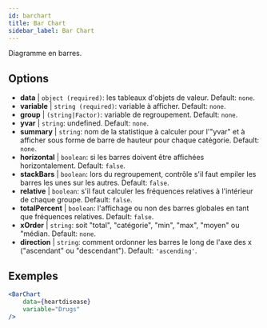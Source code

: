 ```yaml
---
id: barchart
title: Bar Chart
sidebar_label: Bar Chart
---
```


Diagramme en barres.

## Options

* __data__ | `object (required)`: les tableaux d'objets de valeur. Default: `none`.
* __variable__ | `string (required)`: variable à afficher. Default: `none`.
* __group__ | `(string|Factor)`: variable de regroupement. Default: `none`.
* __yvar__ | `string`: undefined. Default: `none`.
* __summary__ | `string`: nom de la statistique à calculer pour l'"yvar" et à afficher sous forme de barre de hauteur pour chaque catégorie. Default: `none`.
* __horizontal__ | `boolean`: si les barres doivent être affichées horizontalement. Default: `false`.
* __stackBars__ | `boolean`: lors du regroupement, contrôle s'il faut empiler les barres les unes sur les autres. Default: `false`.
* __relative__ | `boolean`: s'il faut calculer les fréquences relatives à l'intérieur de chaque groupe. Default: `false`.
* __totalPercent__ | `boolean`: l'affichage ou non des barres globales en tant que fréquences relatives. Default: `false`.
* __xOrder__ | `string`: soit "total", "catégorie", "min", "max", "moyen" ou "médian. Default: `none`.
* __direction__ | `string`: comment ordonner les barres le long de l'axe des x ("ascendant" ou "descendant"). Default: `'ascending'`.


## Exemples

```jsx live
<BarChart 
    data={heartdisease} 
    variable="Drugs"
/>
```


